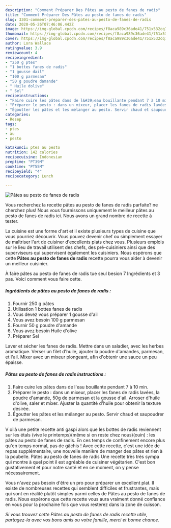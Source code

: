 ```yaml
---
description: "Comment Préparer Des Pâtes au pesto de fanes de radis"
title: "Comment Préparer Des Pâtes au pesto de fanes de radis"
slug: 3301-comment-preparer-des-pates-au-pesto-de-fanes-de-radis
date: 2020-05-26T07:46:06.442Z
image: https://img-global.cpcdn.com/recipes/f8aca989c36ade41/751x532cq70/pates-au-pesto-de-fanes-de-radis-photo-principale-de-la-recette.jpg
thumbnail: https://img-global.cpcdn.com/recipes/f8aca989c36ade41/751x532cq70/pates-au-pesto-de-fanes-de-radis-photo-principale-de-la-recette.jpg
cover: https://img-global.cpcdn.com/recipes/f8aca989c36ade41/751x532cq70/pates-au-pesto-de-fanes-de-radis-photo-principale-de-la-recette.jpg
author: Lora Wallace
ratingvalue: 3.9
reviewcount: 4
recipeingredient:
- "250 g ptes"
- "1 bottes fanes de radis"
- "1 gousse dail"
- "100 g parmesan"
- "50 g poudre damande"
- " Huile dolive"
- " Sel"
recipeinstructions:
- "Faire cuire les pâtes dans de l&#39;eau bouillante pendant 7 à 10 min."
- "Préparer le pesto : dans un mixeur, placer les fanes de radis lavées, la poudre d&#39;amande, 50g de parmesan et la gousse d&#39;ail. Arroser d&#39;huile d&#39;olive, saler et mixer. Ajuster la quantité d&#39;huile pour obtenir la texture désirée."
- "Égoutter les pâtes et les mélanger au pesto. Servir chaud et saupoudrer de parmesan."
categories:
- Resep
tags:
- ptes
- au
- pesto

katakunci: ptes au pesto 
nutrition: 142 calories
recipecuisine: Indonesian
preptime: "PT39M"
cooktime: "PT55M"
recipeyield: "4"
recipecategory: Lunch

---
```



![Pâtes au pesto de fanes de radis](https://img-global.cpcdn.com/recipes/f8aca989c36ade41/751x532cq70/pates-au-pesto-de-fanes-de-radis-photo-principale-de-la-recette.jpg)

Vous recherchez la recette pâtes au pesto de fanes de radis parfaite? ne cherchez plus! Nous vous fournissons uniquement le meilleur pâtes au pesto de fanes de radis ici. Nous avons un grand nombre de recette à tester.

La cuisine est une forme d'art et il existe plusieurs types de cuisine que vous pourriez découvrir. Vous pouvez devenir chef ou simplement essayer de maîtriser l'art de cuisiner d'excellents plats chez vous. Plusieurs emplois sur le lieu de travail utilisent des chefs, des pré-cuisiniers ainsi que des superviseurs qui supervisent également les cuisiniers. Nous espérons que cette <strong> Pâtes au pesto de fanes de radis </strong> recette pourra vous aider à devenir un meilleur cuisinier.

<!--inarticleads1-->

À faire pâtes au pesto de fanes de radis tue seul besion 7 Ingrédients et 3 pas. Voici comment vous faire cette.

##### Ingrédients de pâtes au pesto de fanes de radis :

1. Fournir 250 g pâtes
1. Utilisation 1 bottes fanes de radis
1. Vous devez vous préparer 1 gousse d&#39;ail
1. Vous avez besoin 100 g parmesan
1. Fournir 50 g poudre d&#39;amande
1. Vous avez besoin  Huile d&#39;olive
1. Préparer  Sel


Laver et sécher les fanes de radis. Mettre dans un saladier, avec les herbes aromatique. Verser un filet d&#39;huile, ajouter la poudre d&#39;amandes, parmesan, et l&#39;ail. Mixer avec un mixeur plongeant, afin d&#39;obtenir une sauce un peu épaisse. 

<!--inarticleads2-->

##### Pâtes au pesto de fanes de radis instructions :

1. Faire cuire les pâtes dans de l&#39;eau bouillante pendant 7 à 10 min.
1. Préparer le pesto : dans un mixeur, placer les fanes de radis lavées, la poudre d&#39;amande, 50g de parmesan et la gousse d&#39;ail. Arroser d&#39;huile d&#39;olive, saler et mixer. Ajuster la quantité d&#39;huile pour obtenir la texture désirée.
1. Égoutter les pâtes et les mélanger au pesto. Servir chaud et saupoudrer de parmesan.


V oilà une petite recette anti gaspi alors que les bottes de radis reviennent sur les étals (vive le printemps)(même si on reste chez nous)(ouin) : les pâtes au pesto de fanes de radis. En ces temps de confinement encore plus qu&#39;en temps normal, pas de gâchis ! Avec cette recette, c&#39;est une idée de repas supplémentaire, une nouvelle manière de manger des pâtes et rien à la poubelle. Pâtes au pesto de fanes de radis Une recette très très sympa qui montre à quel point il est agréable de cuisiner végétarien. C&#39;est bon gustativement et pour notre santé et en ce moment, on y pense nécessairement. 

<!--inarticleads1-->

<p>
Vous n'avez pas besoin d'être un pro pour préparer un excellent plat. Il existe de nombreuses recettes qui semblent difficiles et frustrantes, mais qui sont en réalité plutôt simples parmi celles de Pâtes au pesto de fanes de radis. Nous espérons que cette recette vous aura vraiment donné confiance en vous pour la prochaine fois que vous resterez dans la zone de cuisson.
</p>

<p>
<i>Si vous trouvez cette Pâtes au pesto de fanes de radis recette utile, partagez-la avec vos bons amis ou votre famille, merci et bonne chance.</i>
</p>
